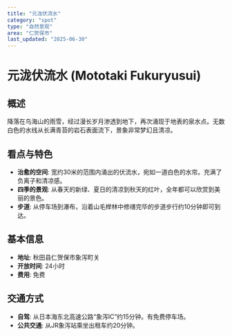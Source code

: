 ```yaml
---
title: "元泷伏流水"
category: "spot"
type: "自然景观"
area: "仁贺保市"
last_updated: "2025-06-30"
---
```


# 元泷伏流水 (Mototaki Fukuryusui)

## 概述
降落在鸟海山的雨雪，经过漫长岁月渗透到地下，再次涌现于地表的泉水点。无数白色的水线从长满青苔的岩石表面流下，景象非常梦幻且清凉。

## 看点与特色
- **治愈的空间**: 宽约30米的范围内涌出的伏流水，宛如一道白色的水帘。充满了负离子和清凉感。
- **四季的景观**: 从春天的新绿、夏日的清凉到秋天的红叶，全年都可以欣赏到美丽的景色。
- **步道**: 从停车场到瀑布，沿着山毛榉林中修缮完毕的步道步行约10分钟即可到达。

## 基本信息
- **地址**: 秋田县仁贺保市象泻町关
- **开放时间**: 24小时
- **费用**: 免费

## 交通方式
- **自驾**: 从日本海东北高速公路“象泻IC”约15分钟。有免费停车场。
- **公共交通**: 从JR象泻站乘坐出租车约20分钟。